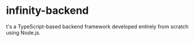 # infinity-backend
t's a TypeScript-based backend framework developed entirely from scratch using Node.js.
